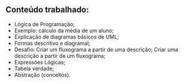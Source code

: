 ## Conteúdo trabalhado:
- Lógica de Programação;
- Exemplo: cálculo da média de um aluno;
- Explicação de diagramas básicos de UML;
- Formas descritivo e diagramal;
- Desafio:
    Criar um fluxograma a partir de uma descrição;
    Criar uma descrição a partir de um fluxograma;
- Expressões Lógicas;
- Tabela verdade;
- Abstração (conceitos).
